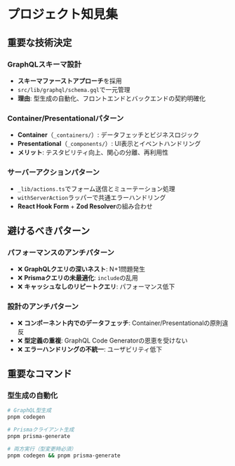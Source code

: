# プロジェクト知見集

## 重要な技術決定

### GraphQLスキーマ設計
- **スキーマファーストアプローチ**を採用
- `src/lib/graphql/schema.gql`で一元管理
- **理由**: 型生成の自動化、フロントエンドとバックエンドの契約明確化

### Container/Presentationalパターン
- **Container**（`_containers/`）: データフェッチとビジネスロジック
- **Presentational**（`_components/`）: UI表示とイベントハンドリング
- **メリット**: テスタビリティ向上、関心の分離、再利用性

### サーバーアクションパターン
- `_lib/actions.ts`でフォーム送信とミューテーション処理
- `withServerAction`ラッパーで共通エラーハンドリング
- **React Hook Form** + **Zod Resolver**の組み合わせ

## 避けるべきパターン

### パフォーマンスのアンチパターン
- ❌ **GraphQLクエリの深いネスト**: N+1問題発生
- ❌ **Prismaクエリの未最適化**: `include`の乱用
- ❌ **キャッシュなしのリピートクエリ**: パフォーマンス低下

### 設計のアンチパターン
- ❌ **コンポーネント内でのデータフェッチ**: Container/Presentationalの原則違反
- ❌ **型定義の重複**: GraphQL Code Generatorの恩恵を受けない
- ❌ **エラーハンドリングの不統一**: ユーザビリティ低下

## 重要なコマンド

### 型生成の自動化
```bash
# GraphQL型生成
pnpm codegen

# Prismaクライアント生成
pnpm prisma-generate

# 両方実行（型変更時必須）
pnpm codegen && pnpm prisma-generate
```